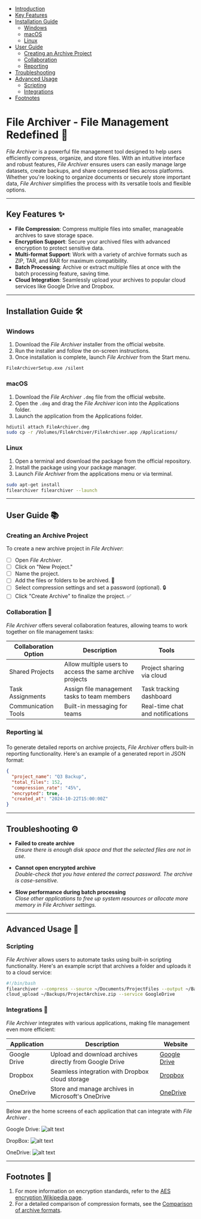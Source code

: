 - [Introduction](#file-archiver---file-management-redefined-file_folder)
- [Key Features ](#key-features-sparkles)
- [Installation Guide ](#installation-guide-hammer_and_wrench)
  - [Windows](#windows)
  - [macOS](#macos)
  - [Linux](#linux)
- [User Guide ](#user-guide-books)
  - [Creating an Archive Project](#creating-an-archive-project)
  - [Collaboration](#collaboration-handshake)
  - [Reporting](#reporting-bar_chart)
- [Troubleshooting](#troubleshooting-gear)
- [Advanced Usage](#advanced-usage-rocket)
  - [Scripting](#scripting)
  - [Integrations](#integrations-link)
- [Footnotes](#footnotes-book)

# File Archiver - File Management Redefined :file_folder:

*File Archiver* is a powerful file management tool designed to help users efficiently compress, organize, and store files. With an intuitive interface and robust features, *File Archiver* ensures users can easily manage large datasets, create backups, and share compressed files across platforms. Whether you're looking to organize documents or securely store important data, *File Archiver* simplifies the process with its versatile tools and flexible options.

---

## Key Features :sparkles:

- **File Compression**: Compress multiple files into smaller, manageable archives to save storage space.
- **Encryption Support**: Secure your archived files with advanced encryption to protect sensitive data.
- **Multi-format Support**: Work with a variety of archive formats such as ZIP, TAR, and RAR for maximum compatibility.
- **Batch Processing**: Archive or extract multiple files at once with the batch processing feature, saving time.
- **Cloud Integration**: Seamlessly upload your archives to popular cloud services like Google Drive and Dropbox.

---

## Installation Guide :hammer_and_wrench:

### Windows
1. Download the *File Archiver* installer from the official website.
2. Run the installer and follow the on-screen instructions.
3. Once installation is complete, launch *File Archiver* from the Start menu.

```bash
FileArchiverSetup.exe /silent
```
### macOS
1. Download the *File Archiver* `.dmg` file from the official website.
2. Open the `.dmg` and drag the *File Archiver* icon into the Applications folder.
3. Launch the application from the Applications folder.

```bash
hdiutil attach FileArchiver.dmg 
sudo cp -r /Volumes/FileArchiver/FileArchiver.app /Applications/
```
### Linux
1. Open a terminal and download the package from the official repository.
2. Install the package using your package manager.
3. Launch *File Archiver* from the applications menu or via terminal.

```bash
sudo apt-get install 
filearchiver filearchiver --launch
```

---

## User Guide :books:

### Creating an Archive Project

To create a new archive project in *File Archiver*:

- [ ] Open *File Archiver*.
- [ ] Click on "New Project."
- [ ] Name the project.
- [ ] Add the files or folders to be archived. :file_folder:
- [ ] Select compression settings and set a password (optional). :lock:
- [ ] Click "Create Archive" to finalize the project. :white_check_mark:

### Collaboration :handshake:

*File Archiver* offers several collaboration features, allowing teams to work together on file management tasks:

| **Collaboration Option** | **Description**                        | **Tools**                       |
|--------------------------|----------------------------------------|----------------------------------|
| Shared Projects           | Allow multiple users to access the same archive projects | Project sharing via cloud        |
| Task Assignments          | Assign file management tasks to team members | Task tracking dashboard          |
| Communication Tools       | Built-in messaging for teams          | Real-time chat and notifications |

### Reporting :bar_chart:

To generate detailed reports on archive projects, *File Archiver* offers built-in reporting functionality. Here's an example of a generated report in JSON format:

```json
{
  "project_name": "Q3 Backup",
  "total_files": 152,
  "compression_rate": "45%",
  "encrypted": true,
  "created_at": "2024-10-22T15:00:00Z"
}
```

---

## Troubleshooting :gear:

- **Failed to create archive**  
  _Ensure there is enough disk space and that the selected files are not in use._

- **Cannot open encrypted archive**  
  _Double-check that you have entered the correct password. The archive is case-sensitive._

- **Slow performance during batch processing**  
  _Close other applications to free up system resources or allocate more memory in File Archiver settings._

---

## Advanced Usage :rocket:

### Scripting

*File Archiver* allows users to automate tasks using built-in scripting functionality. Here's an example script that archives a folder and uploads it to a cloud service:

```bash
#!/bin/bash
filearchiver --compress --source ~/Documents/ProjectFiles --output ~/Backups/ProjectArchive.zip
cloud_upload ~/Backups/ProjectArchive.zip --service GoogleDrive
```
### Integrations :link:

*File Archiver* integrates with various applications, making file management even more efficient:

| **Application**  | **Description**                                | **Website**                                 |
|------------------|------------------------------------------------|---------------------------------------------|
| Google Drive     | Upload and download archives directly from Google Drive | [Google Drive](https://drive.google.com)    |
| Dropbox          | Seamless integration with Dropbox cloud storage | [Dropbox](https://www.dropbox.com)          |
| OneDrive         | Store and manage archives in Microsoft's OneDrive | [OneDrive](https://onedrive.live.com)       |

Below are the home screens of each application that can integrate with *File Archiver* .

Google Drive:
![alt text](https://9to5google.com/wp-content/uploads/sites/4/2023/05/google-drive-new-homepage-2.jpg?quality=82&strip=all&w=1024)

DropBox:
![alt text](https://aem.dropbox.com/cms/content/dam/dropbox/blog/files/2017/08/home-web-view-en.png)

OneDrive:
![alt text](https://techcommunity.microsoft.com/t5/image/serverpage/image-id/465704i79FB0D3E56E2057B/image-size/large?v=v2&px=999)

---

## Footnotes :book:

1. For more information on encryption standards, refer to the [AES encryption Wikipedia page](https://en.wikipedia.org/wiki/Advanced_Encryption_Standard).
2. For a detailed comparison of compression formats, see the [Comparison of archive formats](https://en.wikipedia.org/wiki/Comparison_of_file_archivers).




<!--stackedit_data:
eyJoaXN0b3J5IjpbMjAwMzUyNTEyMiwtMTM0OTYzNjQzM119
-->